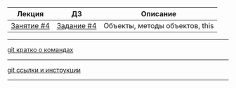 

| Лекция                                                                                | ДЗ                                                                           	| Описание                                                      	|
|-----------------------------------------------------------------------------------	|----------------------------------------------------------------------------	|-------------------------------------------------------	|
| [Занятие #4](https://rawgit.com/smershik/tms-jsb/master/04/cls/index.html) 	        | [Задание #4](https://github.com/smershik/tms-jsb/tree/master/04/ht) 	        | Объекты, методы объектов, this	|
---
[git кратко о командах](https://rawgit.com/smershik/tms-jsb/master/git-starter/index.html)

---

[git ссылки и инструкции](https://github.com/smershik/tms-jsb/tree/master/git-starter) 

---